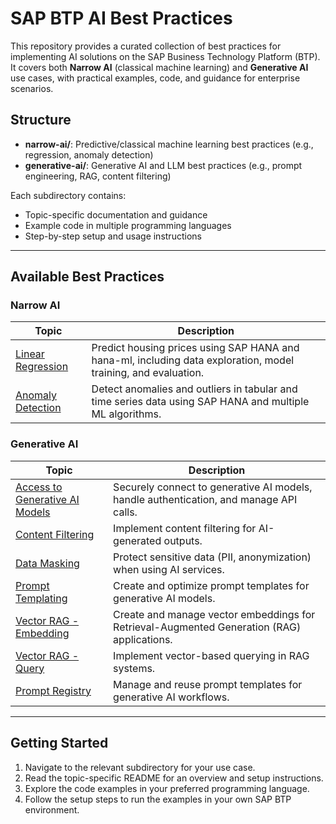 # SAP BTP AI Best Practices

This repository provides a curated collection of best practices for implementing AI solutions on the SAP Business Technology Platform (BTP). It covers both **Narrow AI** (classical machine learning) and **Generative AI** use cases, with practical examples, code, and guidance for enterprise scenarios.

## Structure

- **narrow-ai/**: Predictive/classical machine learning best practices (e.g., regression, anomaly detection)
- **generative-ai/**: Generative AI and LLM best practices (e.g., prompt engineering, RAG, content filtering)

Each subdirectory contains:

- Topic-specific documentation and guidance
- Example code in multiple programming languages
- Step-by-step setup and usage instructions

---

## Available Best Practices

### Narrow AI

| Topic                                             | Description                                                                                                    |
| ------------------------------------------------- | -------------------------------------------------------------------------------------------------------------- |
| [Linear Regression](narrow-ai/linear-regression/) | Predict housing prices using SAP HANA and hana-ml, including data exploration, model training, and evaluation. |
| [Anomaly Detection](narrow-ai/anomaly-detection/) | Detect anomalies and outliers in tabular and time series data using SAP HANA and multiple ML algorithms.       |

### Generative AI

| Topic                                                                           | Description                                                                                |
| ------------------------------------------------------------------------------- | ------------------------------------------------------------------------------------------ |
| [Access to Generative AI Models](generative-ai/access-to-generative-ai-models/) | Securely connect to generative AI models, handle authentication, and manage API calls.     |
| [Content Filtering](generative-ai/content-filtering/)                           | Implement content filtering for AI-generated outputs.                                      |
| [Data Masking](generative-ai/data-masking/)                                     | Protect sensitive data (PII, anonymization) when using AI services.                        |
| [Prompt Templating](generative-ai/prompt-templating/)                           | Create and optimize prompt templates for generative AI models.                             |
| [Vector RAG - Embedding](generative-ai/vector-rag-embedding/)                   | Create and manage vector embeddings for Retrieval-Augmented Generation (RAG) applications. |
| [Vector RAG - Query](generative-ai/vector-rag-query/)                           | Implement vector-based querying in RAG systems.                                            |
| [Prompt Registry](generative-ai/prompt-registry/)                               | Manage and reuse prompt templates for generative AI workflows.                             |

---

## Getting Started

1. Navigate to the relevant subdirectory for your use case.
2. Read the topic-specific README for an overview and setup instructions.
3. Explore the code examples in your preferred programming language.
4. Follow the setup steps to run the examples in your own SAP BTP environment.
